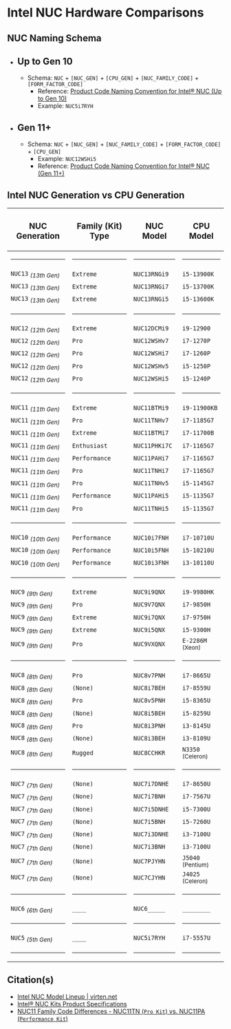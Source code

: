 # Intel NUC Hardware Comparisons

## NUC Naming Schema
  - ## Up to Gen 10
    - Schema: `NUC` + `[NUC_GEN]` + `[CPU_GEN]` + `[NUC_FAMILY_CODE]` + `[FORM_FACTOR_CODE]`
      - Reference: [Product Code Naming Convention for Intel® NUC (Up to Gen 10)](https://www.intel.com/content/www/us/en/support/articles/000031273/intel-nuc.html)
      - Example: `NUC5i7RYH`
  - ## Gen 11+
    - Schema: `NUC` + `[NUC_GEN]` + `[NUC_FAMILY_CODE]` + `[FORM_FACTOR_CODE]` + `[CPU_GEN]`
      - Example: `NUC12WSHi5`
      - Reference: [Product Code Naming Convention for Intel® NUC (Gen 11+)](https://www.intel.com/content/www/us/en/support/articles/000060119/intel-nuc.html)

## Intel NUC Generation vs CPU Generation
| <h3>NUC Generation</h3>         | <h3>Family (Kit) Type</h3> | <h3>NUC Model</h3> | <h3>CPU Model</h3>      |
| ------------------------------- | -------------------------- | ------------------ | ---------------------------- |
| <hr />                          | <hr />                     | <hr />             | <hr />                       |
| `NUC13` <sub>*(13th Gen)*</sub> | `Extreme`                  | `NUC13RNGi9`       | `i5-13900K`                  |
| `NUC13` <sub>*(13th Gen)*</sub> | `Extreme`                  | `NUC13RNGi7`       | `i5-13700K`                  |
| `NUC13` <sub>*(13th Gen)*</sub> | `Extreme`                  | `NUC13RNGi5`       | `i5-13600K`                  |
| <hr />                          | <hr />                     | <hr />             | <hr />                       |
| `NUC12` <sub>*(12th Gen)*</sub> | `Extreme`                  | `NUC12DCMi9`       | `i9-12900`                   |
| `NUC12` <sub>*(12th Gen)*</sub> | `Pro`                      | `NUC12WSHv7`       | `i7-1270P`                   |
| `NUC12` <sub>*(12th Gen)*</sub> | `Pro`                      | `NUC12WSHi7`       | `i7-1260P`                   |
| `NUC12` <sub>*(12th Gen)*</sub> | `Pro`                      | `NUC12WSHv5`       | `i5-1250P`                   |
| `NUC12` <sub>*(12th Gen)*</sub> | `Pro`                      | `NUC12WSHi5`       | `i5-1240P`                   |
| <hr />                          | <hr />                     | <hr />             | <hr />                       |
| `NUC11` <sub>*(11th Gen)*</sub> | `Extreme`                  | `NUC11BTMi9`       | `i9-11900KB`                 |
| `NUC11` <sub>*(11th Gen)*</sub> | `Pro`                      | `NUC11TNHv7`       | `i7-1185G7`                  |
| `NUC11` <sub>*(11th Gen)*</sub> | `Extreme`                  | `NUC11BTMi7`       | `i7-11700B`                  |
| `NUC11` <sub>*(11th Gen)*</sub> | `Enthusiast`               | `NUC11PHKi7C`      | `i7-1165G7`                  |
| `NUC11` <sub>*(11th Gen)*</sub> | `Performance`              | `NUC11PAHi7`       | `i7-1165G7`                  |
| `NUC11` <sub>*(11th Gen)*</sub> | `Pro`                      | `NUC11TNHi7`       | `i7-1165G7`                  |
| `NUC11` <sub>*(11th Gen)*</sub> | `Pro`                      | `NUC11TNHv5`       | `i5-1145G7`                  |
| `NUC11` <sub>*(11th Gen)*</sub> | `Performance`              | `NUC11PAHi5`       | `i5-1135G7`                  |
| `NUC11` <sub>*(11th Gen)*</sub> | `Pro`                      | `NUC11TNHi5`       | `i5-1135G7`                  |
| <hr />                          | <hr />                     | <hr />             | <hr />                       |
| `NUC10` <sub>*(10th Gen)*</sub> | `Performance`              | `NUC10i7FNH`       | `i7-10710U`                  |
| `NUC10` <sub>*(10th Gen)*</sub> | `Performance`              | `NUC10i5FNH`       | `i5-10210U`                  |
| `NUC10` <sub>*(10th Gen)*</sub> | `Performance`              | `NUC10i3FNH`       | `i3-10110U`                  |
| <hr />                          | <hr />                     | <hr />             | <hr />                       |
| `NUC9` <sub>*(9th Gen)*</sub>   | `Extreme`                  | `NUC9i9QNX`        | `i9-9980HK`                  |
| `NUC9` <sub>*(9th Gen)*</sub>   | `Pro`                      | `NUC9V7QNX`        | `i7-9850H`                   |
| `NUC9` <sub>*(9th Gen)*</sub>   | `Extreme`                  | `NUC9i7QNX`        | `i7-9750H`                   |
| `NUC9` <sub>*(9th Gen)*</sub>   | `Extreme`                  | `NUC9i5QNX`        | `i5-9300H`                   |
| `NUC9` <sub>*(9th Gen)*</sub>   | `Pro`                      | `NUC9VXQNX`        | `E-2286M` <sub>(Xeon)</sub>  |
| <hr />                          | <hr />                     | <hr />             | <hr />                       |
| `NUC8` <sub>*(8th Gen)*</sub>   | `Pro`                      | `NUC8v7PNH`        | `i7-8665U`                   |
| `NUC8` <sub>*(8th Gen)*</sub>   | `(None)`                   | `NUC8i7BEH`        | `i7-8559U`                   |
| `NUC8` <sub>*(8th Gen)*</sub>   | `Pro`                      | `NUC8v5PNH`        | `i5-8365U`                   |
| `NUC8` <sub>*(8th Gen)*</sub>   | `(None)`                   | `NUC8i5BEH`        | `i5-8259U`                   |
| `NUC8` <sub>*(8th Gen)*</sub>   | `Pro`                      | `NUC8i3PNH`        | `i3-8145U`                   |
| `NUC8` <sub>*(8th Gen)*</sub>   | `(None)`                   | `NUC8i3BEH`        | `i3-8109U`                   |
| `NUC8` <sub>*(8th Gen)*</sub>   | `Rugged`                   | `NUC8CCHKR`        | `N3350` <sub>(Celeron)</sub> |
| <hr />                          | <hr />                     | <hr />             | <hr />                       |
| `NUC7` <sub>*(7th Gen)*</sub>   | `(None)`                   | `NUC7i7DNHE`       | `i7-8650U`                   |
| `NUC7` <sub>*(7th Gen)*</sub>   | `(None)`                   | `NUC7i7BNH`        | `i7-7567U`                   |
| `NUC7` <sub>*(7th Gen)*</sub>   | `(None)`                   | `NUC7i5DNHE`       | `i5-7300U`                   |
| `NUC7` <sub>*(7th Gen)*</sub>   | `(None)`                   | `NUC7i5BNH`        | `i5-7260U`                   |
| `NUC7` <sub>*(7th Gen)*</sub>   | `(None)`                   | `NUC7i3DNHE`       | `i3-7100U`                   |
| `NUC7` <sub>*(7th Gen)*</sub>   | `(None)`                   | `NUC7i3BNH`        | `i3-7100U`                   |
| `NUC7` <sub>*(7th Gen)*</sub>   | `(None)`                   | `NUC7PJYHN`        | `J5040` <sub>(Pentium)</sub> |
| `NUC7` <sub>*(7th Gen)*</sub>   | `(None)`                   | `NUC7CJYHN`        | `J4025` <sub>(Celeron)</sub> |
| <hr />                          | <hr />                     | <hr />             | <hr />                       |
| `NUC6` <sub>*(6th Gen)*</sub>   | `____`                     | `NUC6_____`        | `________`                   |
| <hr />                          | <hr />                     | <hr />             | <hr />                       |
| `NUC5` <sub>*(5th Gen)*</sub>   | `____`                     | `NUC5i7RYH`        | `i7-5557U`                   |
| <hr />                          | <hr />                     | <hr />             | <hr />                       |


## Citation(s)
- [Intel NUC Model Lineup | virten.net](https://www.virten.net/vmware/homelab/intel-nuc-model-lineup/)
- [Intel® NUC Kits Product Specifications](https://ark.intel.com/content/www/us/en/ark/products/series/70407/intel-nuc-kits.html#@nofilter)
- [NUC11 Family Code Differences - NUC11TN (`Pro Kit`) vs. NUC11PA (`Performance Kit`)](https://www.reddit.com/r/intelnuc/comments/njyydd/difference_between_these_2_nucs/)
